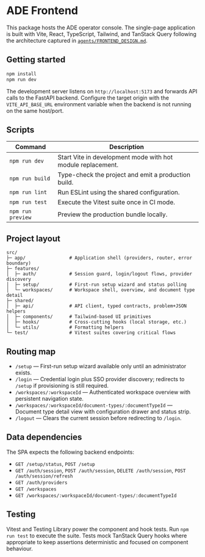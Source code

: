 # ADE Frontend

This package hosts the ADE operator console. The single-page application is built
with Vite, React, TypeScript, Tailwind, and TanStack Query following the
architecture captured in [`agents/FRONTEND_DESIGN.md`](../agents/FRONTEND_DESIGN.md).

## Getting started

```bash
npm install
npm run dev
```

The development server listens on `http://localhost:5173` and forwards API calls
to the FastAPI backend. Configure the target origin with the `VITE_API_BASE_URL`
environment variable when the backend is not running on the same host/port.

## Scripts

| Command           | Description                                                 |
| ----------------- | ----------------------------------------------------------- |
| `npm run dev`     | Start Vite in development mode with hot module replacement. |
| `npm run build`   | Type-check the project and emit a production build.         |
| `npm run lint`    | Run ESLint using the shared configuration.                  |
| `npm run test`    | Execute the Vitest suite once in CI mode.                   |
| `npm run preview` | Preview the production bundle locally.                      |

## Project layout

```
src/
├─ app/                # Application shell (providers, router, error boundary)
├─ features/
│  ├─ auth/            # Session guard, login/logout flows, provider discovery
│  ├─ setup/           # First-run setup wizard and status polling
│  └─ workspaces/      # Workspace shell, overview, and document type detail
├─ shared/
│  ├─ api/             # API client, typed contracts, problem+JSON helpers
│  ├─ components/      # Tailwind-based UI primitives
│  ├─ hooks/           # Cross-cutting hooks (local storage, etc.)
│  └─ utils/           # Formatting helpers
└─ test/               # Vitest suites covering critical flows
```

## Routing map

- `/setup` — First-run setup wizard available only until an administrator exists.
- `/login` — Credential login plus SSO provider discovery; redirects to `/setup`
  if provisioning is still required.
- `/workspaces/:workspaceId` — Authenticated workspace overview with persistent
  navigation state.
- `/workspaces/:workspaceId/document-types/:documentTypeId` — Document type
  detail view with configuration drawer and status strip.
- `/logout` — Clears the current session before redirecting to `/login`.

## Data dependencies

The SPA expects the following backend endpoints:

- `GET /setup/status`, `POST /setup`
- `GET /auth/session`, `POST /auth/session`, `DELETE /auth/session`,
  `POST /auth/session/refresh`
- `GET /auth/providers`
- `GET /workspaces`
- `GET /workspaces/:workspaceId/document-types/:documentTypeId`

## Testing

Vitest and Testing Library power the component and hook tests. Run `npm run test`
to execute the suite. Tests mock TanStack Query hooks where appropriate to keep
assertions deterministic and focused on component behaviour.
